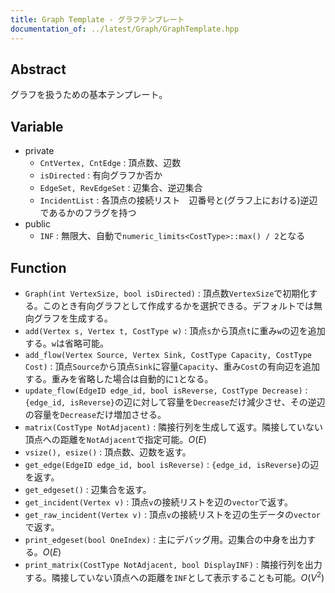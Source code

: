 ```yaml
---
title: Graph Template - グラフテンプレート
documentation_of: ../latest/Graph/GraphTemplate.hpp
---
```


<script type="text/javascript" async src="https://cdnjs.cloudflare.com/ajax/libs/mathjax/2.7.7/MathJax.js?config=TeX-MML-AM_CHTML">
</script>
<script type="text/x-mathjax-config">
 MathJax.Hub.Config({
 tex2jax: {
 inlineMath: [['$', '$'] ],
 displayMath: [ ['$$','$$'], ["\\[","\\]"] ]
 }
 });
</script>

## Abstract

グラフを扱うための基本テンプレート。

## Variable

- private
    - `CntVertex, CntEdge` : 頂点数、辺数
    - `isDirected` : 有向グラフか否か
    - `EdgeSet, RevEdgeSet` : 辺集合、逆辺集合
    - `IncidentList` : 各頂点の接続リスト　辺番号と(グラフ上における)逆辺であるかのフラグを持つ
- public
    - `INF` : 無限大、自動で`numeric_limits<CostType>::max() / 2`となる

## Function

- `Graph(int VertexSize, bool isDirected)` : 頂点数`VertexSize`で初期化する。このとき有向グラフとして作成するかを選択できる。デフォルトでは無向グラフを生成する。
- `add(Vertex s, Vertex t, CostType w)` : 頂点`s`から頂点`t`に重み`w`の辺を追加する。`w`は省略可能。
- `add_flow(Vertex Source, Vertex Sink, CostType Capacity, CostType Cost)` : 頂点`Source`から頂点`Sink`に容量`Capacity`、重み`Cost`の有向辺を追加する。重みを省略した場合は自動的に`1`となる。
- `update_flow(EdgeID edge_id, bool isReverse, CostType Decrease)` : `{edge_id, isReverse}`の辺に対して容量を`Decrease`だけ減少させ、その逆辺の容量を`Decrease`だけ増加させる。
- `matrix(CostType NotAdjacent)` : 隣接行列を生成して返す。隣接していない頂点への距離を`NotAdjacent`で指定可能。$O(E)$
- `vsize(), esize()` : 頂点数、辺数を返す。
- `get_edge(EdgeID edge_id, bool isReverse)` : `{edge_id, isReverse}`の辺を返す。
- `get_edgeset()` : 辺集合を返す。
- `get_incident(Vertex v)` : 頂点`v`の接続リストを辺の`vector`で返す。
- `get_raw_incident(Vertex v)` : 頂点`v`の接続リストを辺の生データの`vector`で返す。
- `print_edgeset(bool OneIndex)` : 主にデバッグ用。辺集合の中身を出力する。$O(E)$
- `print_matrix(CostType NotAdjacent, bool DisplayINF)` : 隣接行列を出力する。隣接していない頂点への距離を`INF`として表示することも可能。$O(V^2)$
